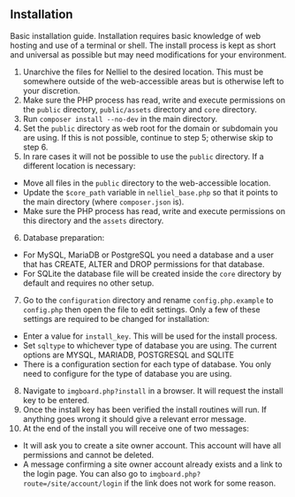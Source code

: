 ## Installation
Basic installation guide. Installation requires basic knowledge of web hosting and use of a terminal or shell. The install process is kept as short and universal as possible but may need modifications for your environment.

1. Unarchive the files for Nelliel to the desired location. This must be somewhere outside of the web-accessible areas but is otherwise left to your discretion.
2. Make sure the PHP process has read, write and execute permissions on the `public` directory, `public/assets` directory and `core` directory.
3. Run `composer install --no-dev` in the main directory.
4. Set the `public` directory as web root for the domain or subdomain you are using. If this is not possible, continue to step 5; otherwise skip to step 6.
5. In rare cases it will not be possible to use the `public` directory. If a different location is necessary:
 - Move all files in the `public` directory to the web-accessible location.
 - Update the `$core_path` variable in `nelliel_base.php` so that it points to the main directory (where `composer.json` is).
 - Make sure the PHP process has read, write and execute permissions on this directory and the `assets` directory.
6. Database preparation:  
 - For MySQL, MariaDB or PostgreSQL you need a database and a user that has CREATE, ALTER and DROP permissions for that database.  
 - For SQLite the database file will be created inside the `core` directory by default and requires no other setup.
7. Go to the `configuration` directory and rename `config.php.example` to `config.php` then open the file to edit settings. Only a few of these settings are required to be changed for installation:  
 - Enter a value for `install_key`. This will be used for the install process.
 - Set `sqltype` to whichever type of database you are using. The current options are MYSQL, MARIADB, POSTGRESQL and SQLITE  
 - There is a configuration section for each type of database. You only need to configure for the type of database you are using.
8. Navigate to `imgboard.php?install` in a browser. It will request the install key to be entered.
9. Once the install key has been verified the install routines will run. If anything goes wrong it should give a relevant error message.
10. At the end of the install you will receive one of two messages:  
 - It will ask you to create a site owner account. This account will have all permissions and cannot be deleted.
 - A message confirming a site owner account already exists and a link to the login page. You can also go to `imgboard.php?route=/site/account/login` if the link does not work for some reason.